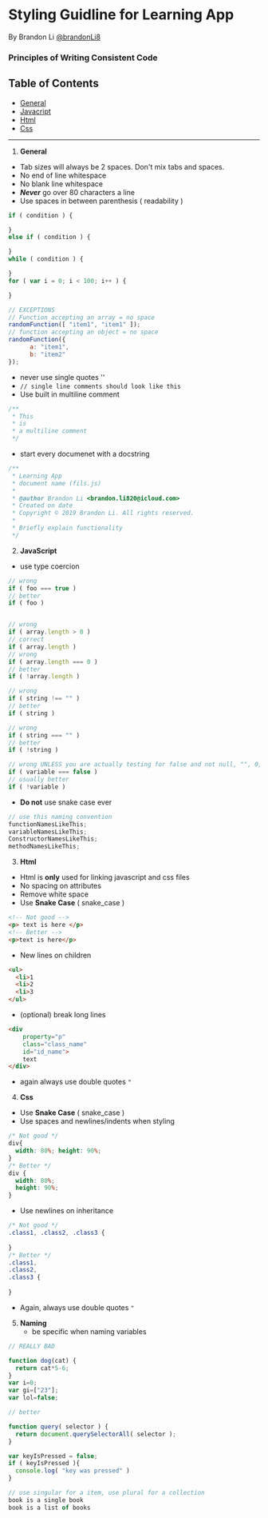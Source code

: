 <!--  README.md
      Learning App
      Created by Brandon Li on 2/7/19.
      Copyright © 2019 Brandon Li. All rights reserved. 
-->
Styling Guidline for Learning App
=======
By Brandon Li [@brandonLi8](https://github.com/brandonLi8)

### Principles of Writing Consistent Code
## Table of Contents
 * [General](#general)
 * [Javacript](#JS)
 * [Html](#HTML)
 * [Css](#CSS)
 
-----------------------------------------------

1. <a name="general"><strong>General</strong></a>
  - Tab sizes will always be 2 spaces. Don't mix tabs and spaces.
  - No end of line whitespace
  - No blank line whitespace
  - ***Never*** go over 80 characters a line 
  - Use spaces in between parenthesis ( readability )
```javascript
if ( condition ) {

}
else if ( condition ) {

}
while ( condition ) {

}
for ( var i = 0; i < 100; i++ ) {

}

// EXCEPTIONS
// Function accepting an array = no space
randomFunction([ "item1", "item1" ]);
// function accepting an object = no space
randomFunction({
      a: "item1",
      b: "item2"
});
```
  - never use single quotes ''
  -  `// single line comments should look like this`
  -  Use built in multiline comment
```javascript
/**
 * This 
 * is 
 * a multiline comment
 */
```
- start every documenet with a docstring
```javascript
/**
 * Learning App
 * document name (fils.js)
 *
 * @author Brandon Li <brandon.li820@icloud.com> 
 * Created on date
 * Copyright © 2019 Brandon Li. All rights reserved.
 *
 * Briefly explain functionality
 */
```
2. <a name="JS"><strong>JavaScript</strong></a>
  - use type coercion
```javascript
// wrong
if ( foo === true ) 
// better
if ( foo ) 


// wrong
if ( array.length > 0 )
// correct
if ( array.length )
// wrong
if ( array.length === 0 )
// better
if ( !array.length )

// wrong
if ( string !== "" )
// better
if ( string )

// wrong
if ( string === "" )
// better
if ( !string )

// wrong UNLESS you are actually testing for false and not null, "", 0, or undefined
if ( variable === false )
// usually better
if ( !variable )
```
  - **Do not** use snake case ever
```javascript
// use this naming convention
functionNamesLikeThis;
variableNamesLikeThis;
ConstructorNamesLikeThis;
methodNamesLikeThis;
```

3. <a name="HTML"><strong>Html</strong></a>
  - Html is **only** used for linking javascript and css files
  - No spacing on attributes
  - Remove white space
  - Use **Snake Case** ( snake_case )
```html
<!-- Not good --> 
<p> text is here </p>
<!-- Better --> 
<p>text is here</p>

```
  - New lines on children
```html
<ul>
  <li>1
  <li>2
  <li>3
</ul>
```
  - (optional) break long lines
```html
<div
    property="p"
    class="class_name"
    id="id_name">
    text
</div>
```
  - again always use double quotes `"`
  
4. <a name="CSS"><strong>Css</strong></a>
  - Use **Snake Case** ( snake_case )
  - Use spaces and newlines/indents when styling
```css
/* Not good */
div{
  width: 80%; height: 90%;
}
/* Better */
div {
  width: 80%; 
  height: 90%;
}
```
  - Use newlines on inheritance
```css
/* Not good */
.class1, .class2, .class3 {
  
}
/* Better */
.class1, 
.class2, 
.class3 {
  
}
```
  - Again, always use double quotes `"`

    
5. <a name="Naming"><strong>Naming</strong></a>
    - be specific when naming variables

```javascript
// REALLY BAD

function dog(cat) {
  return cat*5-6;
}
var i=0;
var gi=["23"];
var lol=false;

// better

function query( selector ) {
  return document.querySelectorAll( selector );
}

var keyIsPressed = false;
if ( keyIsPressed ){
  console.log( "key was pressed" )
}

// use singular for a item, use plural for a collection
book is a single book
book is a list of books

```


